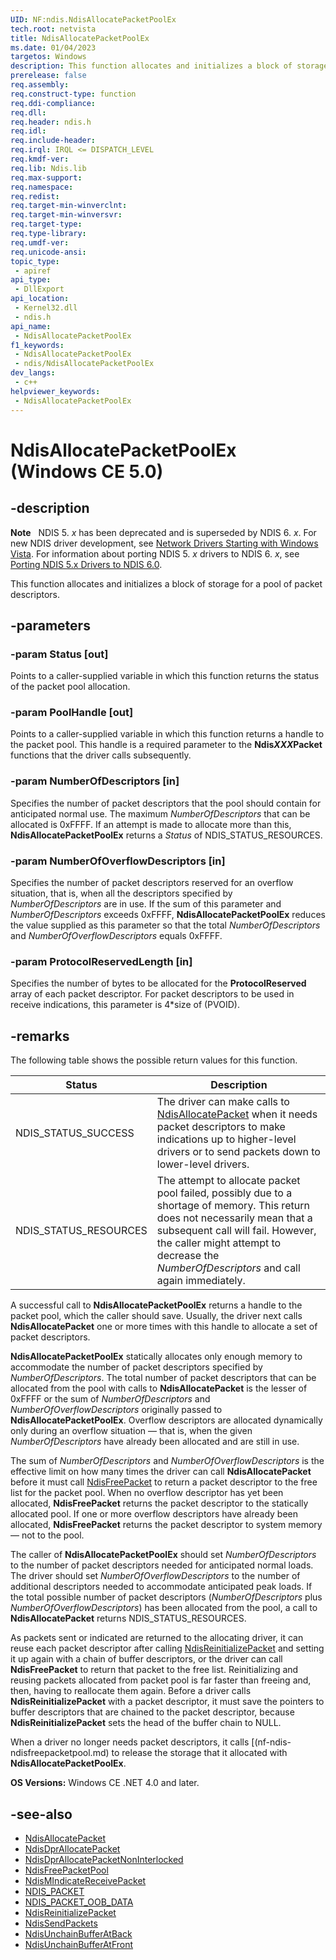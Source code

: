 ```yaml
---
UID: NF:ndis.NdisAllocatePacketPoolEx
tech.root: netvista
title: NdisAllocatePacketPoolEx
ms.date: 01/04/2023
targetos: Windows
description: This function allocates and initializes a block of storage for a pool of packet descriptors.
prerelease: false
req.assembly: 
req.construct-type: function
req.ddi-compliance: 
req.dll: 
req.header: ndis.h
req.idl: 
req.include-header: 
req.irql: IRQL <= DISPATCH_LEVEL
req.kmdf-ver: 
req.lib: Ndis.lib
req.max-support: 
req.namespace: 
req.redist: 
req.target-min-winverclnt: 
req.target-min-winversvr: 
req.target-type: 
req.type-library: 
req.umdf-ver: 
req.unicode-ansi: 
topic_type:
 - apiref
api_type:
 - DllExport
api_location:
 - Kernel32.dll
 - ndis.h
api_name:
 - NdisAllocatePacketPoolEx
f1_keywords:
 - NdisAllocatePacketPoolEx
 - ndis/NdisAllocatePacketPoolEx
dev_langs:
 - c++
helpviewer_keywords:
 - NdisAllocatePacketPoolEx
---
```


# NdisAllocatePacketPoolEx (Windows CE 5.0)

## -description

**Note**   NDIS 5. *x* has been deprecated and is superseded by NDIS 6. *x*. For new NDIS driver development, see [Network Drivers Starting with Windows Vista](../_netvista/index.md). For information about porting NDIS 5. *x* drivers to NDIS 6. *x*, see [Porting NDIS 5.x Drivers to NDIS 6.0](https://msdn.microsoft.com/library/Ff570059).

This function allocates and initializes a block of storage for a pool of packet descriptors.

## -parameters

### -param Status [out]

Points to a caller-supplied variable in which this function returns the status of the packet pool allocation.

### -param PoolHandle [out]

Points to a caller-supplied variable in which this function returns a handle to the packet pool. This handle is a required parameter to the **Ndis*XXX*Packet** functions that the driver calls subsequently.

### -param NumberOfDescriptors [in]

Specifies the number of packet descriptors that the pool should contain for anticipated normal use. The maximum *NumberOfDescriptors* that can be allocated is 0xFFFF. If an attempt is made to allocate more than this, **NdisAllocatePacketPoolEx** returns a *Status* of NDIS\_STATUS\_RESOURCES.

### -param NumberOfOverflowDescriptors [in]

Specifies the number of packet descriptors reserved for an overflow situation, that is, when all the descriptors specified by *NumberOfDescriptors* are in use. If the sum of this parameter and *NumberOfDescriptors* exceeds 0xFFFF, **NdisAllocatePacketPoolEx** reduces the value supplied as this parameter so that the total *NumberOfDescriptors* and *NumberOfOverflowDescriptors* equals 0xFFFF.

### -param ProtocolReservedLength [in]

Specifies the number of bytes to be allocated for the **ProtocolReserved** array of each packet descriptor. For packet descriptors to be used in receive indications, this parameter is 4\*size of (PVOID).

## -remarks

The following table shows the possible return values for this function.

<table>
<thead>
<tr class="header">
<th>Status</th>
<th>Description</th>
</tr>
</thead>
<tbody>
<tr class="odd">
<td>NDIS_STATUS_SUCCESS</td>
<td>The driver can make calls to <a href="previous-versions/windows/hardware/network/ff550774(v=vs.85)">NdisAllocatePacket</a> when it needs packet descriptors to make indications up to higher-level drivers or to send packets down to lower-level drivers.</td>
</tr>
<tr class="even">
<td>NDIS_STATUS_RESOURCES</td>
<td>The attempt to allocate packet pool failed, possibly due to a shortage of memory. This return does not necessarily mean that a subsequent call will fail. However, the caller might attempt to decrease the <em>NumberOfDescriptors</em> and call again immediately.</td>
</tr>
</tbody>
</table>

A successful call to **NdisAllocatePacketPoolEx** returns a handle to the packet pool, which the caller should save. Usually, the driver next calls **NdisAllocatePacket** one or more times with this handle to allocate a set of packet descriptors.

**NdisAllocatePacketPoolEx** statically allocates only enough memory to accommodate the number of packet descriptors specified by *NumberOfDescriptors*. The total number of packet descriptors that can be allocated from the pool with calls to **NdisAllocatePacket** is the lesser of 0xFFFF or the sum of *NumberOfDescriptors* and *NumberOfOverflowDescriptors* originally passed to **NdisAllocatePacketPoolEx**. Overflow descriptors are allocated dynamically only during an overflow situation — that is, when the given *NumberOfDescriptors* have already been allocated and are still in use.

The sum of *NumberOfDescriptors* and *NumberOfOverflowDescriptors* is the effective limit on how many times the driver can call **NdisAllocatePacket** before it must call [NdisFreePacket](previous-versions/windows/hardware/network/ff551993(v=vs.85)) to return a packet descriptor to the free list for the packet pool. When no overflow descriptor has yet been allocated, **NdisFreePacket** returns the packet descriptor to the statically allocated pool. If one or more overflow descriptors have already been allocated, **NdisFreePacket** returns the packet descriptor to system memory — not to the pool.

The caller of **NdisAllocatePacketPoolEx** should set *NumberOfDescriptors* to the number of packet descriptors needed for anticipated normal loads. The driver should set *NumberOfOverflowDescriptors* to the number of additional descriptors needed to accommodate anticipated peak loads. If the total possible number of packet descriptors (*NumberOfDescriptors* plus *NumberOfOverflowDescriptors*) has been allocated from the pool, a call to **NdisAllocatePacket** returns NDIS\_STATUS\_RESOURCES.

As packets sent or indicated are returned to the allocating driver, it can reuse each packet descriptor after calling [NdisReinitializePacket](previous-versions/windows/hardware/network/ff554658(v=vs.85)) and setting it up again with a chain of buffer descriptors, or the driver can call **NdisFreePacket** to return that packet to the free list. Reinitializing and reusing packets allocated from packet pool is far faster than freeing and, then, having to reallocate them again. Before a driver calls **NdisReinitializePacket** with a packet descriptor, it must save the pointers to buffer descriptors that are chained to the packet descriptor, because **NdisReinitializePacket** sets the head of the buffer chain to NULL.

When a driver no longer needs packet descriptors, it calls [(nf-ndis-ndisfreepacketpool.md) to release the storage that it allocated with **NdisAllocatePacketPoolEx**.

**OS Versions:** Windows CE .NET 4.0 and later.  

## -see-also

- [NdisAllocatePacket](previous-versions/windows/hardware/network/ff550774(v=vs.85))
- [NdisDprAllocatePacket](previous-versions/windows/hardware/network/ff551932(v=vs.85))
- [NdisDprAllocatePacketNonInterlocked](previous-versions/windows/hardware/network/ff551937(v=vs.85))
- [NdisFreePacketPool](nf-ndis-ndisfreepacketpool.md)
- [NdisMIndicateReceivePacket](previous-versions/windows/hardware/network/ff553533(v=vs.85))
- [NDIS\_PACKET](previous-versions/windows/hardware/network/ff557086(v=vs.85))
- [NDIS\_PACKET\_OOB\_DATA](previous-versions/windows/hardware/network/ff557105(v=vs.85))
- [NdisReinitializePacket](previous-versions/windows/hardware/network/ff554658(v=vs.85))
- [NdisSendPackets](previous-versions/windows/hardware/network/ff554715(v=vs.85))
- [NdisUnchainBufferAtBack](previous-versions/windows/hardware/network/ff554822(v=vs.85))
- [NdisUnchainBufferAtFront](previous-versions/windows/hardware/network/ff554826(v=vs.85))
